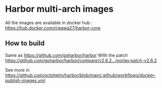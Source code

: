 # Harbor multi-arch images

All the images are available in docker hub : https://hub.docker.com/r/wawa27/harbor-core

## How to build

Same as https://github.com/goharbor/harbor
With the patch https://github.com/goharbor/harbor/compare/v2.6.2...morlay:patch-v2.6.2

See more in https://github.com/octohelm/harbor/blob/main/.github/workflows/docker-publish-images.yml
